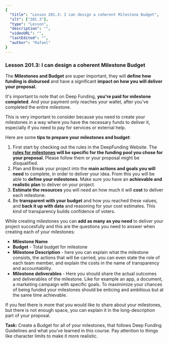 ```yaml
---
{
  "title": "Lesson 201.3: I can design a coherent Milestone Budget",
  "slt": ["201.3"],
  "type": "Lesson",
  "description": "",
  "videoURL": "",
  "lastEdited": "",
  "author": "Rafael"
}
---
```


### **Lesson 201.3: I can design a coherent Milestone Budget**

The **Milestones and Budget** are super important, they will **define how funding is disbursed** and have a significant **impact on how you will deliver your proposal.**

It's important to note that on Deep Funding, **you're paid for milestone completed**. And your payment only reaches your wallet, after you've completed the entire milestone.

This is very important to consider because you need to create your milestones in a way where you have the necessary funds to deliver it, especially if you need to pay for services or external help.

Here are some **tips to prepare your milestones and budget**:

1. First start by checking out the rules in the DeepFunding Website. The **[rules for milestones](https://deepfunding.ai/rules/#Round4BetaTestround8211PoolDetails) will be specific for the funding pool you chose for your proposal**. Please follow them or your proposal might be disqualified.
2. Plan and Break your project into the **main actions and goals you will need** to complete, in order to deliver your idea. From this you will be able to **define your milestones**. Make sure you have an **achievable and realistic plan** to deliver on your project.
3. **Estimate the resources** you will need an how much it will **cost** to deliver each milestone.
4. Be **transparent with your budget** and how you reached these values, and **back it up with data** and reasoning for your cost estimates. This kind of transparency builds confidence of voters.

While creating milestones you can **add as many as you need** to deliver your project succesfully and this are the questions you need to answer when creating each of your milestones:

- **Milestone Name**
- **Budget** - Total budget for milestone
- **Milestone Description** - here you can explain what the milestone consists, the actions that will be carried, you can even state the role of each team member, and explain the costs in the name of transparency and accountability.
- **Milestone deliverables** - Here you should share the actual outcomes and deliverables of the milestone. Like for example an app, a document, a marketing campaign with specific goals. To maximimize your chances of being funded your milestones should be enticing and ambitious but at the same time achievable.

If you feel there is more that you would like to share about your milestones, but there is not enough space, you can explain it in the long-description part of your proposal.

**Task:** Create a Budget for all of your milestones, that follows Deep Funding Guidelines and what you've learned in this course. Pay attention to things like character limits to make it more realistic.
